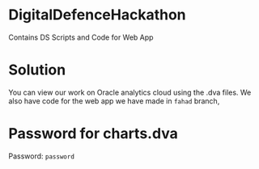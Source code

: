 # DigitalDefenceHackathon
Contains DS Scripts and Code for Web App

# Solution
You can view our work on Oracle analytics cloud using the .dva files. We also have code for the web app we have made in `fahad` branch,
# Password for charts.dva
Password: `password`
